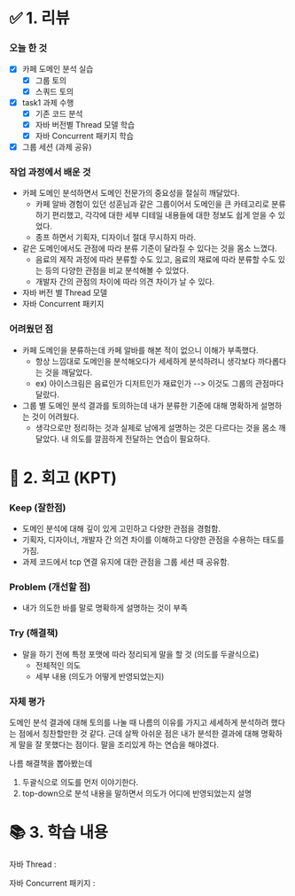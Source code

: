 # ✅ 1. 리뷰
### 오늘 한 것
- [x] 카페 도메인 분석 실습
  - [x] 그룹 토의
  - [x] 스쿼드 토의
- [x] task1 과제 수행
  - [x] 기존 코드 분석
  - [x] 자바 버전별 Thread 모델 학습
  - [x] 자바 Concurrent 패키지 학습
- [x] 그룹 세션 (과제 공유)

### 작업 과정에서 배운 것
- 카페 도메인 분석하면서 도메인 전문가의 중요성을 절실히 깨달았다. 
  - 카페 알바 경험이 있던 성훈님과 같은 그룹이어서 도메인을 큰 카테고리로 분류하기 편리했고, 각각에 대한 세부 디테일 내용들에 대한 정보도 쉽게 얻을 수 있었다.
  - 종프 하면서 기획자, 디자이너 절대 무시하지 마라.
- 같은 도메인에서도 관점에 따라 분류 기준이 달라질 수 있다는 것을 몸소 느꼈다. 
  - 음료의 제작 과정에 따라 분류할 수도 있고, 음료의 재료에 따라 분류할 수도 있는 등의 다양한 관점을 비교 분석해볼 수 있었다. 
  - 개발자 간의 관점의 차이에 따라 의견 차이가 날 수 있다. 
- 자바 버전 별 Thread 모델
- 자바 Concurrent 패키지 

### 어려웠던 점
- 카페 도메인을 분류하는데 카페 알바를 해본 적이 없으니 이해가 부족했다.
  - 항상 느낌대로 도메인을 분석해오다가 세세하게 분석하려니 생각보다 까다롭다는 것을 깨달았다. 
  - ex) 아이스크림은 음료인가 디저트인가 재료인가 --> 이것도 그룹의 관점마다 달랐다.
- 그룹 별 도메인 분석 결과를 토의하는데 내가 분류한 기준에 대해 명확하게 설명하는 것이 어려웠다. 
  - 생각으로만 정리하는 것과 실제로 남에게 설명하는 것은 다르다는 것을 몸소 깨달았다. 내 의도를 깔끔하게 전달하는 연습이 필요하다. 

# 🤔 2. 회고 (KPT)
### Keep (잘한점)
- 도메인 분석에 대해 깊이 있게 고민하고 다양한 관점을 경험함.
- 기획자, 디자이너, 개발자 간 의견 차이를 이해하고 다양한 관점을 수용하는 태도를 가짐.
- 과제 코드에서 tcp 연결 유지에 대한 관점을 그룹 세션 때 공유함.

### Problem (개선할 점)
- 내가 의도한 바를 말로 명확하게 설명하는 것이 부족

### Try (해결책)   
- 말을 하기 전에 특정 포맷에 따라 정리되게 말을 할 것 (의도를 두괄식으로)
  - 전체적인 의도
  - 세부 내용 (의도가 어떻게 반영되었는지) 
 
### 자체 평가
도메인 분석 결과에 대해 토의를 나눌 때 나름의 이유를 가지고 세세하게 분석하려 했다는 점에서 칭찬할만한 것 같다. 
근데 살짝 아쉬운 점은 내가 분석한 결과에 대해 명확하게 말을 잘 못했다는 점이다. 말을 조리있게 하는 연습을 해야겠다. 

나름 해결책을 뽑아봤는데
1. 두괄식으로 의도를 먼저 이야기한다. 
2. top-down으로 분석 내용을 말하면서 의도가 어디에 반영되었는지 설명

# 📚 3. 학습 내용
자바 Thread : 

자바 Concurrent 패키지 : 
